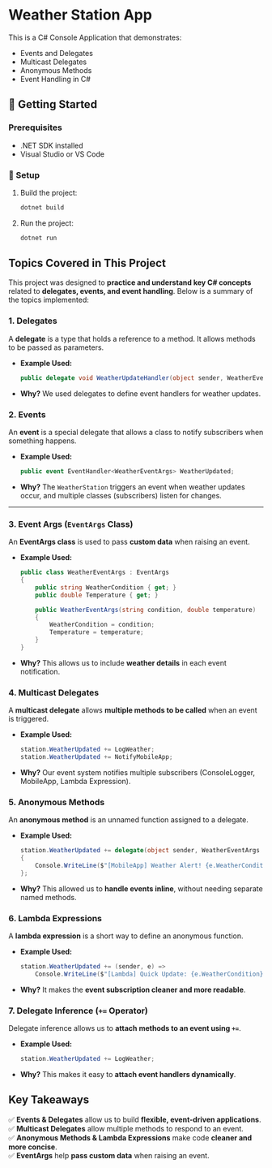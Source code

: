 ﻿
# Weather Station App

This is a C# Console Application that demonstrates:

- Events and Delegates
- Multicast Delegates
- Anonymous Methods
- Event Handling in C#

## 🚀 Getting Started

### Prerequisites
- .NET SDK installed
- Visual Studio or VS Code

### 🔧 Setup

1. Build the project:
    ```sh
    dotnet build
    ```
2. Run the project:
    ```sh
    dotnet run
    ```


## **Topics Covered in This Project**
This project was designed to **practice and understand key C# concepts** related to **delegates, events, and event handling**. Below is a summary of the topics implemented:

### **1. Delegates**
A **delegate** is a type that holds a reference to a method. It allows methods to be passed as parameters.
- **Example Used:**
  ```csharp
  public delegate void WeatherUpdateHandler(object sender, WeatherEventArgs e);
  ```
- **Why?** We used delegates to define event handlers for weather updates.



### **2. Events**
An **event** is a special delegate that allows a class to notify subscribers when something happens.
- **Example Used:**
  ```csharp
  public event EventHandler<WeatherEventArgs> WeatherUpdated;
  ```
- **Why?** The `WeatherStation` triggers an event when weather updates occur, and multiple classes (subscribers) listen for changes.

---

### **3. Event Args (`EventArgs` Class)**
An **EventArgs class** is used to pass **custom data** when raising an event.
- **Example Used:**
  ```csharp
  public class WeatherEventArgs : EventArgs
  {
      public string WeatherCondition { get; }
      public double Temperature { get; }

      public WeatherEventArgs(string condition, double temperature)
      {
          WeatherCondition = condition;
          Temperature = temperature;
      }
  }
  ```
- **Why?** This allows us to include **weather details** in each event notification.



### **4. Multicast Delegates**
A **multicast delegate** allows **multiple methods to be called** when an event is triggered.
- **Example Used:**
  ```csharp
  station.WeatherUpdated += LogWeather;
  station.WeatherUpdated += NotifyMobileApp;
  ```
- **Why?** Our event system notifies multiple subscribers (ConsoleLogger, MobileApp, Lambda Expression).



### **5. Anonymous Methods**
An **anonymous method** is an unnamed function assigned to a delegate.
- **Example Used:**
  ```csharp
  station.WeatherUpdated += delegate(object sender, WeatherEventArgs e) 
  {
      Console.WriteLine($"[MobileApp] Weather Alert! {e.WeatherCondition}, {e.Temperature}°C");
  };
  ```
- **Why?** This allowed us to **handle events inline**, without needing separate named methods.



### **6. Lambda Expressions**
A **lambda expression** is a short way to define an anonymous function.
- **Example Used:**
  ```csharp
  station.WeatherUpdated += (sender, e) => 
      Console.WriteLine($"[Lambda] Quick Update: {e.WeatherCondition}, {e.Temperature}°C");
  ```
- **Why?** It makes the **event subscription cleaner and more readable**.


### **7. Delegate Inference (`+=` Operator)**
Delegate inference allows us to **attach methods to an event using `+=`**.
- **Example Used:**
  ```csharp
  station.WeatherUpdated += LogWeather;
  ```
- **Why?** This makes it easy to **attach event handlers dynamically**.


## **Key Takeaways**
✅ **Events & Delegates** allow us to build **flexible, event-driven applications**.  
✅ **Multicast Delegates** allow multiple methods to respond to an event.  
✅ **Anonymous Methods & Lambda Expressions** make code **cleaner and more concise**.  
✅ **EventArgs** help **pass custom data** when raising an event.  

